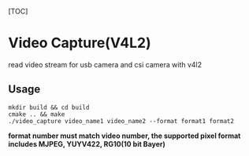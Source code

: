 [TOC]

# Video Capture(V4L2)

read video stream for usb camera and csi camera with v4l2

## Usage

```
mkdir build && cd build
cmake .. && make
./video_capture video_name1 video_name2 --format format1 format2 
```

**format number must match video number, the supported pixel format includes MJPEG, YUYV422, RG10(10 bit Bayer)**